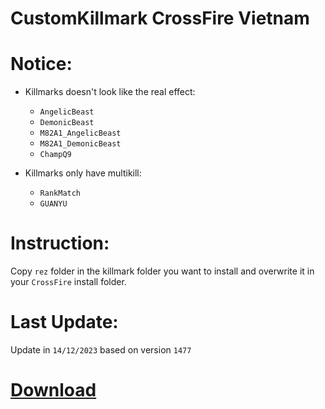 # CustomKillmark CrossFire Vietnam

# Notice:

- Killmarks doesn't look like the real effect:

  - `AngelicBeast`
  - `DemonicBeast`
  - `M82A1_AngelicBeast`
  - `M82A1_DemonicBeast`
  - `ChampQ9`

- Killmarks only have multikill:
  - `RankMatch`
  - `GUANYU`

# Instruction:

Copy `rez` folder in the killmark folder you want to install and overwrite it in your `CrossFire` install folder.

# Last Update:

Update in `14/12/2023` based on version `1477`

# [Download](https://github.com/nta2005/CustomKillmark/releases/download/latest/CustomKillmark.zip)
